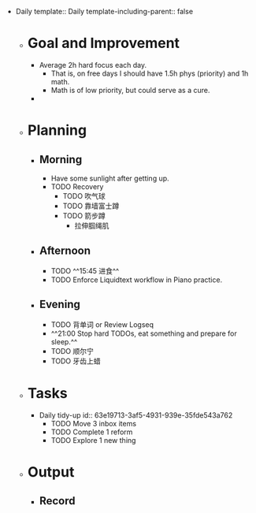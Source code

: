 - Daily
  template:: Daily
  template-including-parent:: false
	- # Goal and Improvement
		- Average 2h hard focus each day.
			- That is, on free days I should have 1.5h phys (priority) and 1h math.
			- Math is of low priority, but could serve as a cure.
		-
	- # Planning
		- ## Morning
			- Have some sunlight after getting up.
			- TODO Recovery
				- TODO 吹气球
				- TODO 靠墙富士蹲
				- TODO 箭步蹲
					- 拉伸腘绳肌
		- ## Afternoon
			- TODO ^^15:45 进食^^
			- TODO Enforce Liquidtext workflow in Piano practice.
		- ## Evening
			- TODO 背单词 or Review Logseq
			- ^^21:00 Stop hard TODOs, eat something and prepare for sleep.^^
			- TODO  顺尔宁
			- TODO 牙齿上蜡
	- # Tasks
		- Daily tidy-up
		  id:: 63e19713-3af5-4931-939e-35fde543a762
			- TODO Move 3 inbox items
			- TODO Complete 1 reform
			- TODO Explore 1 new thing
	- # Output
		- ## Record
